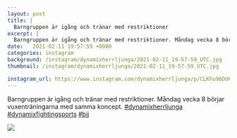 ```yaml
---
layout: post
title: |
  Barngruppen är igång och tränar med restriktioner
excerpt: |
  Barngruppen är igång och tränar med restriktioner. Måndag vecka 8 börjar vuxenträningarna med samma koncept.   
date:   2021-02-11 19:57:59 +0000
categories: instagram
background: /instagram/dynamixherrljunga/2021-02-11_19-57-59_UTC.jpg
thumbnail: /instagram/dynamixherrljunga/2021-02-11_19-57-59_UTC.jpg

instagram_url: https://www.instagram.com/dynamixherrljunga/p/CLKhu96DU6e
---
```

Barngruppen är igång och tränar med restriktioner. Måndag vecka 8 börjar vuxenträningarna med samma koncept. [#dynamixherrljunga](https://www.instagram.com/explore/tags/dynamixherrljunga/) [#dynamixfightingsports](https://www.instagram.com/explore/tags/dynamixfightingsports/) [#bjj](https://www.instagram.com/explore/tags/bjj/)



<img src='{{ site.baseurl }}/instagram/dynamixherrljunga/2021-02-11_19-57-59_UTC.jpg' class='img-fluid' />
